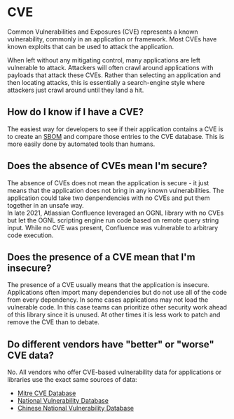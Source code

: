 # CVE

Common Vulnerabilities and Exposures (CVE) represents a known vulnerability, commonly in an application or framework. Most CVEs have known exploits that can be used to attack the application.

When left without any mitigating control, many applications are left vulnerable to attack. Attackers will often crawl around applications with payloads that attack these CVEs. Rather than selecting an application and then locating attacks, this is essentially a search-engine style where attackers just crawl around until they land a hit.

## How do I know if I have a CVE?

The easiest way for developers to see if their application contains a CVE is to create an [SBOM](finding/sbom) and compare those entries to the CVE database. This is more easily done by automated tools than humans.

## Does the absence of CVEs mean I'm secure?

The absence of CVEs does not mean the application is secure - it just means that the application does not bring in any known vulnerabilities. The application could take two denpendencies with no CVEs and put them together in an unsafe way.<br/>
In late 2021, Atlassian Confluence leveraged an OGNL library with no CVEs but let the OGNL scripting engine run code based on remote query string input. While no CVE was present, Confluence was vulnerable to arbitrary code execution.

## Does the presence of a CVE mean that I'm insecure?

The presence of a CVE usually means that the application is insecure.<br/>
Applications often import many dependencies but do not use all of the code from every dependency. In some cases applications may not load the vulnerable code. In this case teams can prioritize other security work ahead of this library since it is unused. At other times it is less work to patch and remove the CVE than to debate.

## Do different vendors have "better" or "worse" CVE data?

No. All vendors who offer CVE-based vulnerability data for applications or libraries use the exact same sources of data:
- [Mitre CVE Database](https://cve.mitre.org/)
- [National Vulnerability Database](https://nvd.nist.gov/vuln)
- [Chinese National Vulnerability Database](https://www.cnvd.org.cn/)